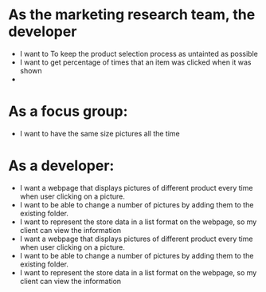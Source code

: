 

# As the marketing research team, the developer
  - I want to To keep the product selection process as untainted as possible
  - I want to get percentage of times that an item was clicked when it was shown
  -
# As a focus group:
 - I want to have the same size  pictures all the time

# As a developer:
 - I want a webpage that displays pictures of different product every time when user clicking on a picture.
 - I want to be able to change a number of pictures by adding them to the existing folder.
 - I want to represent the store data in a list format on the webpage, so my client can view the information
 - I want a webpage that displays pictures of different product every time when user clicking on a picture.
 - I want to be able to change a number of pictures by adding them to the existing folder.
 -  I want to represent the store data in a list format on the webpage, so my client can view the information
